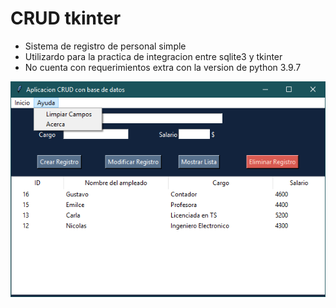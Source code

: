 # CRUD tkinter
- Sistema de registro de personal simple
- Utilizardo para la practica de integracion entre sqlite3 y tkinter
- No cuenta con requerimientos extra con la version de python 3.9.7
<p><img src = 'img.png'></p>
